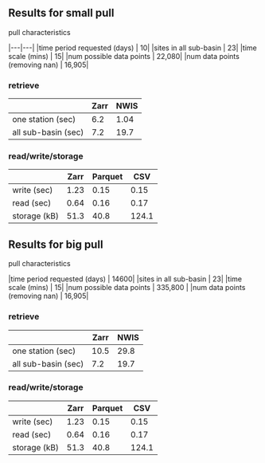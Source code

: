 ## Results for small pull
pull characteristics

|---|---|
|time period requested (days) | 10|
|sites in all sub-basin | 23|
|time scale (mins) | 15|
|num possible data points | 22,080|
|num data points (removing nan) | 16,905|

### retrieve
| | Zarr | NWIS|
|---|---|---|
|one station (sec)| 6.2 | 1.04| 
|all sub-basin (sec)| 7.2 | 19.7|  

### read/write/storage
| | Zarr | Parquet| CSV|
|---|---|---| ---|
|write (sec)| 1.23 | 0.15 | 0.15 | 
|read (sec)| 0.64 | 0.16 | 0.17 | 
|storage (kB)| 51.3 | 40.8 | 124.1 | 

## Results for big pull
pull characteristics

|time period requested (days) | 14600|
|sites in all sub-basin | 23|
|time scale (mins) | 15|
|num possible data points | 335,800 |
|num data points (removing nan) | 16,905|

### retrieve
| | Zarr | NWIS|
|---|---|---|
|one station (sec)| 10.5 | 29.8 | 
|all sub-basin (sec)| 7.2 | 19.7|  

### read/write/storage
| | Zarr | Parquet| CSV|
|---|---|---| ---|
|write (sec)| 1.23 | 0.15 | 0.15 | 
|read (sec)| 0.64 | 0.16 | 0.17 | 
|storage (kB)| 51.3 | 40.8 | 124.1 | 


